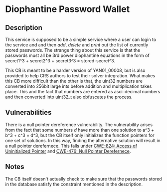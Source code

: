 # Diophantine Password Wallet

## Description

This service is supposed to be a simple service where a user can login to the service and and then *add*, *delete* and *print* out the list of currently stored passwords. The strange thing about this service is that the passwords must all be 3rd power diophantine equations in the form of secret1^3 + secret2^3 + secret3^3 = stored-secret^3. 

This CB is meant to be a harder version of YAN01_00008, but is also provided to help CRS authors to test their solver integration. What makes this CB more difficult than the other is that, the uint32 numbers are converted into 256bit large ints before addition and multiplication takes place. This and the fact that numbers are entered as ascii decimal numbers and then converted into uint32_t also obfuscates the process.

## Vulnerabilities

There is a null pointer dereference vulnerability. The vulnerability arises from the fact that some numbers *d* have more than one solution to a^3 + b^3 + c^3 = d^3, but the CB itself only initializes the function pointers for one set of solutions. In this way, finding the alternative solution will result in a null pointer derefernece. This falls under [CWE-824: Access of Uninitialized Pointer](http://cwe.mitre.org/data/definitions/824.html) and [CWE-476: Null Pointer Derefernece](http://cwe.mitre.org/data/definitions/476.html).

## Notes

The CB itself doesn't actually check to make sure that the passwords stored in the database satisfy the constraint mentioned in the description.
